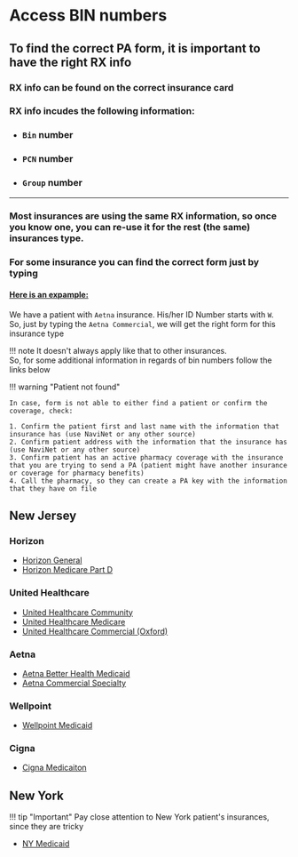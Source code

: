 # Access BIN numbers
## To find the correct PA form, it is important to have the right RX info
### RX info can be found on the correct insurance card
### RX info incudes the following information:
* ### `Bin` number
* ### `PCN` number
* ### `Group` number

---

### Most insurances are using the same RX information, so once you know one, you can re-use it for the rest (the same) insurances type.

### For some insurance you can find the correct form just by typing
#### <u>Here is an expample:</u>
We have a patient with `Aetna` insurance. His/her ID Number starts with `W`. <br/>
So, just by typing the `Aetna Commercial`, we will get the right form for this insurance type

!!! note
    It doesn't always apply like that to other insurances. <br/> So, for some additional information in regards of bin numbers follow the links below

!!! warning "Patient not found"

    In case, form is not able to either find a patient or confirm the coverage, check:

    1. Confirm the patient first and last name with the information that insurance has (use NaviNet or any other source)
    2. Confirm patient address with the information that the insurance has (use NaviNet or any other source)
    3. Confirm patient has an active pharmacy coverage with the insurance that you are trying to send a PA (patient might have another insurance or coverage for pharmacy benefits)
    4. Call the pharmacy, so they can create a PA key with the information that they have on file

## New Jersey
### Horizon
- [Horizon General](NJ/horizon/general.md)
- [Horizon Medicare Part D](NJ/horizon/medicare_d.md)
### United Healthcare
- [United Healthcare Community](NJ/united_healthcare/community.md)
- [United Healthcare Medicare](NJ/united_healthcare/medicare.md)
- [United Healthcare Commercial (Oxford)](NJ/united_healthcare/commercial_oxford.md)
### Aetna
- [Aetna Better Health Medicaid](NJ/aetna/medicaid.md)
- [Aetna Commercial Specialty](NJ/aetna/commercial_specialty.md)
### Wellpoint
- [Wellpoint Medicaid](NJ/wellpoint/medicaid.md)
### Cigna
- [Cigna Medicaiton](NJ/cigna/index.md)


## New York
!!! tip "Important"
    Pay close attention to New York patient's insurances, since they are tricky 
- [NY Medicaid](NY/medicaid/medicid.md)